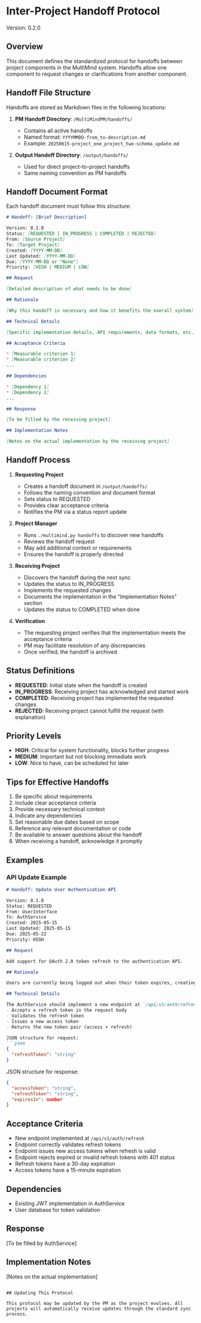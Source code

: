 # Inter-Project Handoff Protocol

Version: 0.2.0

## Overview

This document defines the standardized protocol for handoffs between project components in the MultiMind system. Handoffs allow one component to request changes or clarifications from another component.

## Handoff File Structure

Handoffs are stored as Markdown files in the following locations:

1. **PM Handoff Directory**: `/MultiMindPM/handoffs/`
   - Contains all active handoffs
   - Named format: `YYYYMMDD-from_to-description.md`
   - Example: `20250615-project_one_project_two-schema_update.md`

2. **Output Handoff Directory**: `/output/handoffs/`
   - Used for direct project-to-project handoffs
   - Same naming convention as PM handoffs

## Handoff Document Format

Each handoff document must follow this structure:

```markdown
# Handoff: [Brief Description]

Version: 0.1.0
Status: [REQUESTED | IN_PROGRESS | COMPLETED | REJECTED]
From: [Source Project]
To: [Target Project]
Created: [YYYY-MM-DD]
Last Updated: [YYYY-MM-DD]
Due: [YYYY-MM-DD or "None"]
Priority: [HIGH | MEDIUM | LOW]

## Request

[Detailed description of what needs to be done]

## Rationale

[Why this handoff is necessary and how it benefits the overall system]

## Technical Details

[Specific implementation details, API requirements, data formats, etc.]

## Acceptance Criteria

* [Measurable criterion 1]
* [Measurable criterion 2]
...

## Dependencies

* [Dependency 1]
* [Dependency 2]
...

## Response

[To be filled by the receiving project]

## Implementation Notes

[Notes on the actual implementation by the receiving project]
```

## Handoff Process

1. **Requesting Project**
   - Creates a handoff document in `/output/handoffs/`
   - Follows the naming convention and document format
   - Sets status to REQUESTED
   - Provides clear acceptance criteria
   - Notifies the PM via a status report update

2. **Project Manager**
   - Runs `./multimind.py handoffs` to discover new handoffs
   - Reviews the handoff request
   - May add additional context or requirements
   - Ensures the handoff is properly directed

3. **Receiving Project**
   - Discovers the handoff during the next sync
   - Updates the status to IN_PROGRESS
   - Implements the requested changes
   - Documents the implementation in the "Implementation Notes" section
   - Updates the status to COMPLETED when done

4. **Verification**
   - The requesting project verifies that the implementation meets the acceptance criteria
   - PM may facilitate resolution of any discrepancies
   - Once verified, the handoff is archived

## Status Definitions

- **REQUESTED**: Initial state when the handoff is created
- **IN_PROGRESS**: Receiving project has acknowledged and started work
- **COMPLETED**: Receiving project has implemented the requested changes
- **REJECTED**: Receiving project cannot fulfill the request (with explanation)

## Priority Levels

- **HIGH**: Critical for system functionality, blocks further progress
- **MEDIUM**: Important but not blocking immediate work
- **LOW**: Nice to have, can be scheduled for later

## Tips for Effective Handoffs

1. Be specific about requirements
2. Include clear acceptance criteria
3. Provide necessary technical context
4. Indicate any dependencies
5. Set reasonable due dates based on scope
6. Reference any relevant documentation or code
7. Be available to answer questions about the handoff
8. When receiving a handoff, acknowledge it promptly

## Examples

### API Update Example

```markdown
# Handoff: Update User Authentication API

Version: 0.1.0
Status: REQUESTED
From: UserInterface
To: AuthService
Created: 2025-05-15
Last Updated: 2025-05-15
Due: 2025-05-22
Priority: HIGH

## Request

Add support for OAuth 2.0 token refresh to the authentication API.

## Rationale

Users are currently being logged out when their token expires, creating a poor user experience. Token refresh will allow for seamless user sessions.

## Technical Details

The AuthService should implement a new endpoint at `/api/v1/auth/refresh` that:
- Accepts a refresh token in the request body
- Validates the refresh token
- Issues a new access token
- Returns the new token pair (access + refresh)

JSON structure for request:
```json
{
  "refreshToken": "string"
}
```

JSON structure for response:
```json
{
  "accessToken": "string",
  "refreshToken": "string",
  "expiresIn": number
}
```

## Acceptance Criteria

* New endpoint implemented at `/api/v1/auth/refresh`
* Endpoint correctly validates refresh tokens
* Endpoint issues new access tokens when refresh is valid
* Endpoint rejects expired or invalid refresh tokens with 401 status
* Refresh tokens have a 30-day expiration
* Access tokens have a 15-minute expiration

## Dependencies

* Existing JWT implementation in AuthService
* User database for token validation

## Response

[To be filled by AuthService]

## Implementation Notes

[Notes on the actual implementation]
```

## Updating This Protocol

This protocol may be updated by the PM as the project evolves. All projects will automatically receive updates through the standard sync process. 